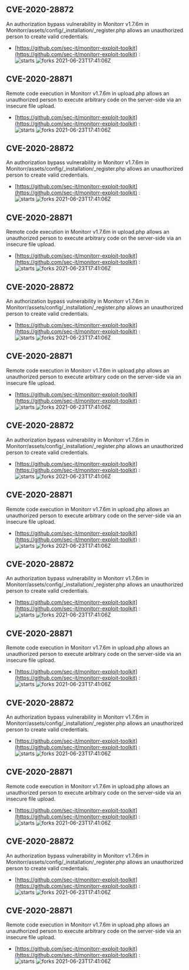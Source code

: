 ## CVE-2020-28872
 An authorization bypass vulnerability in Monitorr v1.7.6m in Monitorr/assets/config/_installation/_register.php allows an unauthorized person to create valid credentials.

- [https://github.com/sec-it/monitorr-exploit-toolkit](https://github.com/sec-it/monitorr-exploit-toolkit) :  
![starts](https://img.shields.io/github/stars/sec-it/monitorr-exploit-toolkit.svg) 
![forks](https://img.shields.io/github/forks/sec-it/monitorr-exploit-toolkit.svg) 
2021-06-23T17:41:06Z

## CVE-2020-28871
 Remote code execution in Monitorr v1.7.6m in upload.php allows an unauthorized person to execute arbitrary code on the server-side via an insecure file upload.

- [https://github.com/sec-it/monitorr-exploit-toolkit](https://github.com/sec-it/monitorr-exploit-toolkit) :  
![starts](https://img.shields.io/github/stars/sec-it/monitorr-exploit-toolkit.svg) 
![forks](https://img.shields.io/github/forks/sec-it/monitorr-exploit-toolkit.svg) 
2021-06-23T17:41:06Z

## CVE-2020-28872
 An authorization bypass vulnerability in Monitorr v1.7.6m in Monitorr/assets/config/_installation/_register.php allows an unauthorized person to create valid credentials.

- [https://github.com/sec-it/monitorr-exploit-toolkit](https://github.com/sec-it/monitorr-exploit-toolkit) :  
![starts](https://img.shields.io/github/stars/sec-it/monitorr-exploit-toolkit.svg) 
![forks](https://img.shields.io/github/forks/sec-it/monitorr-exploit-toolkit.svg) 
2021-06-23T17:41:06Z

## CVE-2020-28871
 Remote code execution in Monitorr v1.7.6m in upload.php allows an unauthorized person to execute arbitrary code on the server-side via an insecure file upload.

- [https://github.com/sec-it/monitorr-exploit-toolkit](https://github.com/sec-it/monitorr-exploit-toolkit) :  
![starts](https://img.shields.io/github/stars/sec-it/monitorr-exploit-toolkit.svg) 
![forks](https://img.shields.io/github/forks/sec-it/monitorr-exploit-toolkit.svg) 
2021-06-23T17:41:06Z

## CVE-2020-28872
 An authorization bypass vulnerability in Monitorr v1.7.6m in Monitorr/assets/config/_installation/_register.php allows an unauthorized person to create valid credentials.

- [https://github.com/sec-it/monitorr-exploit-toolkit](https://github.com/sec-it/monitorr-exploit-toolkit) :  
![starts](https://img.shields.io/github/stars/sec-it/monitorr-exploit-toolkit.svg) 
![forks](https://img.shields.io/github/forks/sec-it/monitorr-exploit-toolkit.svg) 
2021-06-23T17:41:06Z

## CVE-2020-28871
 Remote code execution in Monitorr v1.7.6m in upload.php allows an unauthorized person to execute arbitrary code on the server-side via an insecure file upload.

- [https://github.com/sec-it/monitorr-exploit-toolkit](https://github.com/sec-it/monitorr-exploit-toolkit) :  
![starts](https://img.shields.io/github/stars/sec-it/monitorr-exploit-toolkit.svg) 
![forks](https://img.shields.io/github/forks/sec-it/monitorr-exploit-toolkit.svg) 
2021-06-23T17:41:06Z

## CVE-2020-28872
 An authorization bypass vulnerability in Monitorr v1.7.6m in Monitorr/assets/config/_installation/_register.php allows an unauthorized person to create valid credentials.

- [https://github.com/sec-it/monitorr-exploit-toolkit](https://github.com/sec-it/monitorr-exploit-toolkit) :  
![starts](https://img.shields.io/github/stars/sec-it/monitorr-exploit-toolkit.svg) 
![forks](https://img.shields.io/github/forks/sec-it/monitorr-exploit-toolkit.svg) 
2021-06-23T17:41:06Z

## CVE-2020-28871
 Remote code execution in Monitorr v1.7.6m in upload.php allows an unauthorized person to execute arbitrary code on the server-side via an insecure file upload.

- [https://github.com/sec-it/monitorr-exploit-toolkit](https://github.com/sec-it/monitorr-exploit-toolkit) :  
![starts](https://img.shields.io/github/stars/sec-it/monitorr-exploit-toolkit.svg) 
![forks](https://img.shields.io/github/forks/sec-it/monitorr-exploit-toolkit.svg) 
2021-06-23T17:41:06Z

## CVE-2020-28872
 An authorization bypass vulnerability in Monitorr v1.7.6m in Monitorr/assets/config/_installation/_register.php allows an unauthorized person to create valid credentials.

- [https://github.com/sec-it/monitorr-exploit-toolkit](https://github.com/sec-it/monitorr-exploit-toolkit) :  
![starts](https://img.shields.io/github/stars/sec-it/monitorr-exploit-toolkit.svg) 
![forks](https://img.shields.io/github/forks/sec-it/monitorr-exploit-toolkit.svg) 
2021-06-23T17:41:06Z

## CVE-2020-28871
 Remote code execution in Monitorr v1.7.6m in upload.php allows an unauthorized person to execute arbitrary code on the server-side via an insecure file upload.

- [https://github.com/sec-it/monitorr-exploit-toolkit](https://github.com/sec-it/monitorr-exploit-toolkit) :  
![starts](https://img.shields.io/github/stars/sec-it/monitorr-exploit-toolkit.svg) 
![forks](https://img.shields.io/github/forks/sec-it/monitorr-exploit-toolkit.svg) 
2021-06-23T17:41:06Z

## CVE-2020-28872
 An authorization bypass vulnerability in Monitorr v1.7.6m in Monitorr/assets/config/_installation/_register.php allows an unauthorized person to create valid credentials.

- [https://github.com/sec-it/monitorr-exploit-toolkit](https://github.com/sec-it/monitorr-exploit-toolkit) :  
![starts](https://img.shields.io/github/stars/sec-it/monitorr-exploit-toolkit.svg) 
![forks](https://img.shields.io/github/forks/sec-it/monitorr-exploit-toolkit.svg) 
2021-06-23T17:41:06Z

## CVE-2020-28871
 Remote code execution in Monitorr v1.7.6m in upload.php allows an unauthorized person to execute arbitrary code on the server-side via an insecure file upload.

- [https://github.com/sec-it/monitorr-exploit-toolkit](https://github.com/sec-it/monitorr-exploit-toolkit) :  
![starts](https://img.shields.io/github/stars/sec-it/monitorr-exploit-toolkit.svg) 
![forks](https://img.shields.io/github/forks/sec-it/monitorr-exploit-toolkit.svg) 
2021-06-23T17:41:06Z

## CVE-2020-28872
 An authorization bypass vulnerability in Monitorr v1.7.6m in Monitorr/assets/config/_installation/_register.php allows an unauthorized person to create valid credentials.

- [https://github.com/sec-it/monitorr-exploit-toolkit](https://github.com/sec-it/monitorr-exploit-toolkit) :  
![starts](https://img.shields.io/github/stars/sec-it/monitorr-exploit-toolkit.svg) 
![forks](https://img.shields.io/github/forks/sec-it/monitorr-exploit-toolkit.svg) 
2021-06-23T17:41:06Z

## CVE-2020-28871
 Remote code execution in Monitorr v1.7.6m in upload.php allows an unauthorized person to execute arbitrary code on the server-side via an insecure file upload.

- [https://github.com/sec-it/monitorr-exploit-toolkit](https://github.com/sec-it/monitorr-exploit-toolkit) :  
![starts](https://img.shields.io/github/stars/sec-it/monitorr-exploit-toolkit.svg) 
![forks](https://img.shields.io/github/forks/sec-it/monitorr-exploit-toolkit.svg) 
2021-06-23T17:41:06Z

